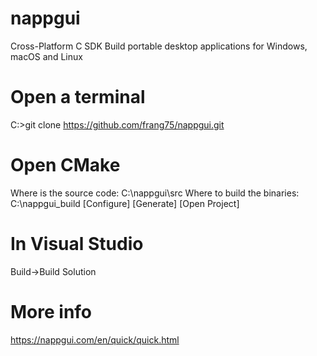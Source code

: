 # nappgui
Cross-Platform C SDK
Build portable desktop applications for Windows, macOS and Linux

# Open a terminal
C:\>git clone https://github.com/frang75/nappgui.git

# Open CMake
Where is the source code: C:\nappgui\src
Where to build the binaries: C:\nappgui_build
[Configure] [Generate] [Open Project]

# In Visual Studio
Build->Build Solution

# More info
https://nappgui.com/en/quick/quick.html

